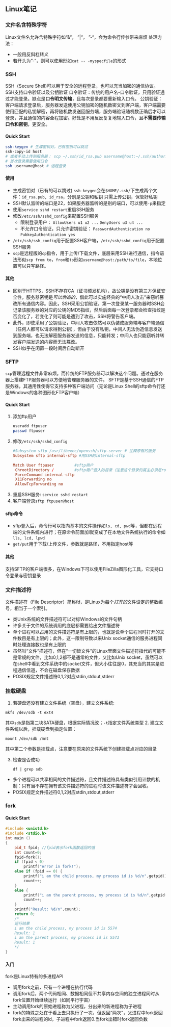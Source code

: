 ## Linux笔记

### 文件名含特殊字符
Linux文件名允许含特殊字符如“&“， ”|“， ”-“，会为命令行传参带来麻烦
处理方法：
- 一般用反斜杠转义
- 若开头为”-“，则可以使用形如`cat -- -myspecfile`的形式

### SSH
SSH（Secure Shell)可以用于安全的远程登录，也可以充当加密的通信协议。
SSH支持口令验证以及公钥验证
口令验证：传统的用户名-口令验证，只用验证通过才能登录。缺点是**口令明文传输**，且每次登录都要重新输入口令。
公钥验证：客户端请求登录后，服务器发送使用公钥加密的随机数密文到客户端，客户端需要使用匹配的私钥解密，再将随机数发送回服务端，服务端验证随机数正确后才可以登录，并且通信的内容全程加密。好处是不用反反复复地输入口令，且**不需要传输口令和密钥**，更安全。
#### Quick Start
```bash
ssh-keygen # 生成密钥对，已有密钥可以跳过
ssh-copy-id host
# 或者手动上传到服务器： scp ~/.ssh/id_rsa.pub username@host:~/.ssh/authorized_keys
# 首次登录需要使用口令
ssh username@host # 远程登录
```
#### 使用
- 生成密钥对（已有的可以跳过)
  `ssh-keygen`会在`$HOME/.ssh/`下生成两个文件：`id_rsa.pub, id_rsa`，分别是公钥和私钥
  只需上传公钥，保管好私钥
- SSH默认监听的端口是22，如果服务器监听的是别的端口，可以使用`-p`来指定
- 使用`service sshd restart`重启SSH服务
- 修改`/etc/ssh/sshd_config`来配置SSH服务
  - 限制登录用户：
    `AllowUsers u1 u2 ...`
    `DenyUsers u3 u4 ...`
  - 不允许口令验证，只允许密钥验证：
    `PasswordAuthentication no`
    `PubkeyAuthentication yes`
- `/etc/ssh/ssh_config`用于配置SSH客户端，`/etc/ssh/sshd_config`用于配置SSH服务
- `scp`是远程版的`cp`指令，用于上传/下载文件，底层采用SSH进行通信，指令语法形似`scp from to`，`from`和`to`形如`username@host:/path/to/file`，本地位置可以只写路径。

#### 其他
- 区别于HTTPS，SSH不存在CA（证书颁发机构），故公钥是没有第三方保证安全性，服务器密钥是*可以伪造的*，借此可以实施经典的“中间人攻击”来窃听篡改所有通信内容。因此，SSH采用公钥验证。第一次登录某一服务器时SSH会记录该服务器的对应的公钥的MD5指纹，然后后面每一次登录都会检查指纹是否变化了，若变化了则可能是遭到了攻击，SSH将警告客户端。
- 此外，即使采用了公钥验证，中间人攻击依然可以伪装成服务端与客户端通信（任何人都可以请求得到公钥），但由于没有私钥，中间人无法伪造信息发送到服务端，也无法解密服务器发送的信息，只能转发；中间人也只能窃听并转发客户端发送的内容而无法篡改。
- SSH似乎在闲置一段时间后自动断开

### SFTP
`scp`管理远程文件非常麻烦。而传统的FTP服务器可以解决这个问题。通过在服务器上搭建FTP服务器可以方便地管理服务器的文件。
SFTP是基于SSH通信的FTP服务器，其通用性使得它支持多种客户端访问（无论是Linux Shell的sftp命令行还是Windows的各种图形化FTP客户端）

#### Quick Start
1. 添加ftp用户
    ```bash
    useradd ftpuser
    passwd ftpuser
    ```
2. 修改`/etc/ssh/sshd_config`
   ```conf
   #Subsystem sftp /usr/libexec/openssh/sftp-server # 注释原有的服务
   Subsystem sftp internal-sftp #用SSH的internal-sftp
    
   Match User ftpuser         #sftp用户
    ChrootDirectory /         #sftp用户登入的目录（注意这个目录的属主必须是root)
    ForceCommand internal-sftp
    X11Forwarding no
    AllowTcpForwarding no
   ```
3. 重启SSH服务: `service sshd restart`
4. 客户端登录`sftp ftpuser@host`

#### sftp命令
- sftp登入后，命令行可以指向基本的文件操作如`ls, cd, pwd`等，但都在远程端的文件系统内进行；在原命令前面加l就变成了在本地文件系统执行的命令如`lls, lcd, lpwd`
- `get/put`用于下载/上传文件，参数就是路径，不用指定host等

#### 其他
支持SFTP的客户端很多，在Windows下可以使用FileZilla图形化工具，它支持口令登录与密钥登录

### 文件描述符
文件描述符（File Descriptor）简称fd，是Linux为每个*打开的*文件设定的整数编号，相当于一个索引。
- 类Unix系统的文件描述符可以对标Windows的文件句柄
- 许多关于文件的系统调用的底层都需要给出文件描述符
- 单个进程可以占用的文件描述符是有上限的，也就是说单个进程同时打开的文件数目是有上限的；此外，这一限制导致以来Unix socket通信的服务进程同时处理连接数也是有上限的
- 虽然叫“文件”描述符，但在“一切皆文件”的Linux里面文件描述符指代的可能不是常规的文件，比如0,1,2都不是通常的文件，又比如Unix socket，虽然可以在shell中看到文件系统中的socket文件，但大小往往是0，其充当的其实是进程通信信道，不会在磁盘保存数据
- POSIX规定文件描述符0,1,2对应stdin,stdout,stderr

### 挂载硬盘
1. 若硬盘还没有建立文件系统（空盘），建立文件系统:
  
  `mkfs /dev/sdb -t ext4`

  其中`sdb`是指第二块SATA硬盘，根据实际情况改；`-t`指定文件系统类型
2. 建立文件系统以后，挂载硬盘到指定位置：
  
  `mount /dev/sdb /mnt`

  其中第二个参数是挂载点，注意要在原来的文件系统下创建挂载点对应的目录

3. 检查是否成功
   
   `df | grep sdb`
- 多个进程可以共享相同的文件描述符，且文件描述符具有类似引用计数的机制：只有当不存在拥有该文件描述符的进程时该文件描述符才会回收。
- POSIX规定文件描述符0,1,2对应stdin,stdout,stderr

### fork
#### Quick Start
```cpp
#include <unistd.h>
#include <stdio.h>
int main ()   
{   
    pid_t fpid; //fpid表示fork函数返回的值  
    int count=0;  
    fpid=fork();   
    if (fpid < 0)   
        printf("error in fork!");   
    else if (fpid == 0) {  
        printf("i am the child process, my process id is %d/n",getpid());   
        count++;  
    }  
    else {  
        printf("i am the parent process, my process id is %d/n",getpid());   
        count++;  
    }  
    printf("Result: %d/n",count);  
    return 0;
    /*
    运行结果
    i am the child process, my process id is 5574
    Result: 1
    i am the parent process, my process id is 5573
    Result: 1
    */
}  
```
#### 入门
fork是Linux特有的多进程API
- 调用fork之前，只有一个进程在执行代码
- 调用fork后，两个代码相同、数据相同但不共享内存空间的独立进程同时从fork位置开始继续运行（如同平行宇宙）
- 主动调用fork的原始进程称为父进程，分出来的新进程称为子进程
- fork的特殊之处在于看上去只执行了一次，但返回“两次”，父进程中fork返回fork出来的进程的id，子进程中fork返回0.当fork出错时fork返回负数
